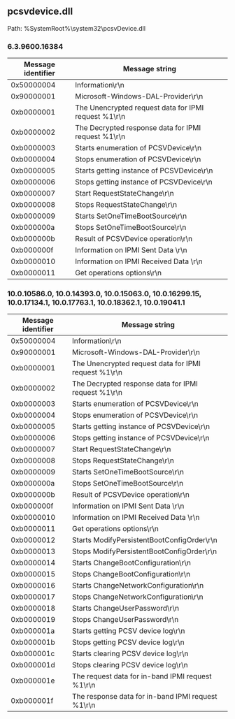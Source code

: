 ## pcsvdevice.dll

Path: %SystemRoot%\system32\pcsvDevice.dll

### 6.3.9600.16384

Message identifier | Message string
--- | ---
0x50000004 | Information\r\n
0x90000001 | Microsoft-Windows-DAL-Provider\r\n
0xb0000001 | The Unencrypted request data for IPMI request %1\r\n
0xb0000002 | The Decrypted response data for IPMI request %1\r\n
0xb0000003 | Starts enumeration of PCSVDevice\r\n
0xb0000004 | Stops enumeration of PCSVDevice\r\n
0xb0000005 | Starts getting instance of PCSVDevice\r\n
0xb0000006 | Stops getting instance of PCSVDevice\r\n
0xb0000007 | Start RequestStateChange\r\n
0xb0000008 | Stops RequestStateChange\r\n
0xb0000009 | Starts SetOneTimeBootSource\r\n
0xb000000a | Stops SetOneTimeBootSource\r\n
0xb000000b | Result of PCSVDevice operation\r\n
0xb000000f | Information on IPMI Sent Data \r\n
0xb0000010 | Information on IPMI Received Data \r\n
0xb0000011 | Get operations options\r\n

### 10.0.10586.0, 10.0.14393.0, 10.0.15063.0, 10.0.16299.15, 10.0.17134.1, 10.0.17763.1, 10.0.18362.1, 10.0.19041.1

Message identifier | Message string
--- | ---
0x50000004 | Information\r\n
0x90000001 | Microsoft-Windows-DAL-Provider\r\n
0xb0000001 | The Unencrypted request data for IPMI request %1\r\n
0xb0000002 | The Decrypted response data for IPMI request %1\r\n
0xb0000003 | Starts enumeration of PCSVDevice\r\n
0xb0000004 | Stops enumeration of PCSVDevice\r\n
0xb0000005 | Starts getting instance of PCSVDevice\r\n
0xb0000006 | Stops getting instance of PCSVDevice\r\n
0xb0000007 | Start RequestStateChange\r\n
0xb0000008 | Stops RequestStateChange\r\n
0xb0000009 | Starts SetOneTimeBootSource\r\n
0xb000000a | Stops SetOneTimeBootSource\r\n
0xb000000b | Result of PCSVDevice operation\r\n
0xb000000f | Information on IPMI Sent Data \r\n
0xb0000010 | Information on IPMI Received Data \r\n
0xb0000011 | Get operations options\r\n
0xb0000012 | Starts ModifyPersistentBootConfigOrder\r\n
0xb0000013 | Stops ModifyPersistentBootConfigOrder\r\n
0xb0000014 | Starts ChangeBootConfiguration\r\n
0xb0000015 | Stops ChangeBootConfiguration\r\n
0xb0000016 | Starts ChangeNetworkConfiguration\r\n
0xb0000017 | Stops ChangeNetworkConfiguration\r\n
0xb0000018 | Starts ChangeUserPassword\r\n
0xb0000019 | Stops ChangeUserPassword\r\n
0xb000001a | Starts getting PCSV device log\r\n
0xb000001b | Stops getting PCSV device log\r\n
0xb000001c | Starts clearing PCSV device log\r\n
0xb000001d | Stops clearing PCSV device log\r\n
0xb000001e | The request data for in-band IPMI request %1\r\n
0xb000001f | The response data for in-band IPMI request %1\r\n
